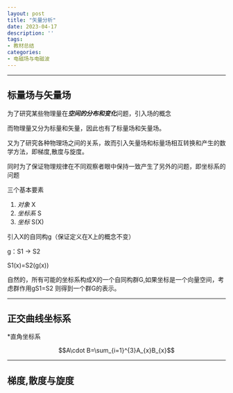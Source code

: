 ```yaml
---
layout: post
title: "矢量分析"
date: 2023-04-17
description: ''
tags:
- 教材总结
categories:
- 电磁场与电磁波
---
```


*******

## 标量场与矢量场
为了研究某些物理量在***空间的分布和变化***问题，引入场的概念

而物理量又分为标量和矢量，因此也有了标量场和矢量场。

又为了研究各种物理场之间的关系，故而引入矢量场和标量场相互转换和产生的数学方法，即梯度,散度与旋度。

同时为了保证物理规律在不同观察者眼中保持一致产生了另外的问题，即坐标系的问题

三个基本要素 
1. *对象* X
2. *坐标系* S
3. *坐标* S(X)

引入X的自同构g（保证定义在X上的概念不变）

g：S1 -> S2

S1(x)=S2(g(x))

自然的，所有可能的坐标系构成X的一个自同构群G,如果坐标是一个向量空间，考虑群作用gS1=S2
则得到一个群G的表示。






************
## 正交曲线坐标系
*直角坐标系

 $$A\cdot B=\sum_{i=1}^{3}A_{x}B_{x}$$
  


*************
## 梯度,散度与旋度
